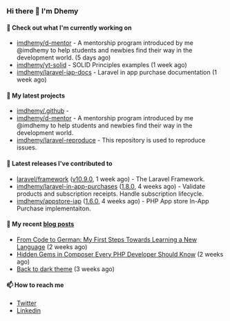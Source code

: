 ### Hi there 👋 I'm Dhemy

#### 👷 Check out what I'm currently working on

- [imdhemy/d-mentor](https://github.com/imdhemy/d-mentor) - A mentorship program introduced by me @imdhemy to help students and newbies find their way in the development world. (5 days ago)
- [imdhemy/yt-solid](https://github.com/imdhemy/yt-solid) - SOLID Principles examples (1 week ago)
- [imdhemy/laravel-iap-docs](https://github.com/imdhemy/laravel-iap-docs) - Laravel in app purchase documentation (1 week ago)

#### 🌱 My latest projects

- [imdhemy/.github](https://github.com/imdhemy/.github) - 
- [imdhemy/d-mentor](https://github.com/imdhemy/d-mentor) - A mentorship program introduced by me @imdhemy to help students and newbies find their way in the development world.
- [imdhemy/laravel-reproduce](https://github.com/imdhemy/laravel-reproduce) - This repository is used to reproduce issues.

#### 🔭 Latest releases I've contributed to

- [laravel/framework](https://github.com/laravel/framework) ([v10.9.0](https://github.com/laravel/framework/releases/tag/v10.9.0), 1 week ago) - The Laravel Framework.
- [imdhemy/laravel-in-app-purchases](https://github.com/imdhemy/laravel-in-app-purchases) ([1.8.0](https://github.com/imdhemy/laravel-in-app-purchases/releases/tag/1.8.0), 4 weeks ago) - Validate products and subscription receipts. Handle subscription lifecycle.
- [imdhemy/appstore-iap](https://github.com/imdhemy/appstore-iap) ([1.6.0](https://github.com/imdhemy/appstore-iap/releases/tag/1.6.0), 4 weeks ago) - PHP App store In-App Purchase implementaiton.

#### 📜 My recent [blog posts](https://imdhemy.com/)

- [From Code to German: My First Steps Towards Learning a New Language](https://imdhemy.com/blog/germany/from-code-to-german.html) (2 weeks ago)
- [Hidden Gems in Composer Every PHP Developer Should Know](https://imdhemy.com/blog/php/hidden-gems-in-composer.html) (2 weeks ago)
- [Back to dark theme](https://imdhemy.com/blog/generic/back-to-dark-theme.html) (3 weeks ago)

#### 📫 How to reach me

- [Twitter](https://twitter.com/imdhemy)
- [Linkedin](https://linkedin.com/in/imdhemy)
